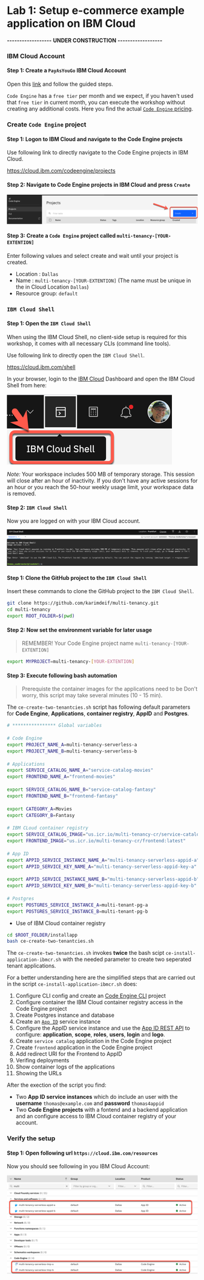 # Lab 1: Setup e-commerce example application on IBM Cloud

**------------------**
**UNDER CONSTRUCTION**
**------------------**

### IBM Cloud Account

#### Step 1: Create a `PayAsYouGo` IBM Cloud Account

Open this [link](https://ibm.biz/BdfXAn) and follow the guided steps.

`Code Engine` has a `free tier` per month and we expect, if you haven't used that `free tier` in current month, you can execute the workshop without creating any additional costs. Here you find the actual [`Code Engine` pricing](https://www.ibm.com/cloud/code-engine/pricing).

### Create `Code Engine` project

#### Step 1: Logon to IBM Cloud and navigate to the Code Engine projects

Use following link to directly navigate to the Code Engine projects in IBM Cloud.

<https://cloud.ibm.com/codeengine/projects>

#### Step 2: Navigate to Code Engine projects in IBM Cloud and press `Create`

![](images/cns-ce-create-project-01.png)

#### Step 3: Create a `Code Engine` project called `multi-tenancy-[YOUR-EXTENTION]`

Enter following values and select create and wait until your project is created.

* Location      : `Dallas`
* Name          : `multi-tenancy-[YOUR-EXTENTION]` (The name must be unique in the in Cloud Location `Dallas`)
* Resource group: `default`

### `IBM Cloud Shell`

#### Step 1: Open the `IBM Cloud Shell`

When using the IBM Cloud Shell, no client-side setup is required for this workshop, it comes with all necessary CLIs (command line tools).

Use following link to directly open the `IBM Cloud Shell`.

<https://cloud.ibm.com/shell>

In your browser, login to the [IBM Cloud](https://cloud.ibm.com) Dashboard and open the IBM Cloud Shell from here:

![](images/cns-ce-cloud-shell-01.png)

_Note:_ Your workspace includes 500 MB of temporary storage. This session will close after an hour of inactivity. If you don't have any active sessions for an hour or you reach the 50-hour weekly usage limit, your workspace data is removed.

#### Step 2: `IBM Cloud Shell`

Now you are logged on with your IBM Cloud account.

![](images/cns-ce-cloud-shell-02.png)

#### Step 1: Clone the GitHub project to the `IBM Cloud Shell`

Insert these commands to clone the GitHub project to the `IBM Cloud Shell`.

```sh
git clone https://github.com/karimdeif/multi-tenancy.git
cd multi-tenancy
export ROOT_FOLDER=$(pwd)
```

#### Step 2: Now set the environment variable for later usage

> REMEMBER! Your Code Engine project name `multi-tenancy-[YOUR-EXTENTION]`

```sh
export MYPROJECT=multi-tenancy-[YOUR-EXTENTION]
```

#### Step 3: Execute following bash automation

> Prerequiste the container images for the applications need to be 
> Don't worry, this script may take several minutes (10 - 15 min).

The `ce-create-two-tenantcies.sh` script has following default parameters for **Code Engine**, **Applications**, **container registry**, **AppID** and **Postgres**.

```sh
# **************** Global variables

# Code Engine
export PROJECT_NAME_A=multi-tenancy-serverless-a
export PROJECT_NAME_B=multi-tenancy-serverless-b

# Applications
export SERVICE_CATALOG_NAME_A="service-catalog-movies"
export FRONTEND_NAME_A="frontend-movies"

export SERVICE_CATALOG_NAME_B="service-catalog-fantasy"
export FRONTEND_NAME_B="frontend-fantasy"

export CATEGORY_A=Movies
export CATEGORY_B=Fantasy

# IBM CLoud container registry
export SERVICE_CATALOG_IMAGE="us.icr.io/multi-tenancy-cr/service-catalog:latest"
export FRONTEND_IMAGE="us.icr.io/multi-tenancy-cr/frontend:latest"

# App ID
export APPID_SERVICE_INSTANCE_NAME_A="multi-tenancy-serverless-appid-a"
export APPID_SERVICE_KEY_NAME_A="multi-tenancy-serverless-appid-key-a"

export APPID_SERVICE_INSTANCE_NAME_B="multi-tenancy-serverless-appid-b"
export APPID_SERVICE_KEY_NAME_B="multi-tenancy-serverless-appid-key-b"

# Postgres
export POSTGRES_SERVICE_INSTANCE_A=multi-tenant-pg-a
export POSTGRES_SERVICE_INSTANCE_B=multi-tenant-pg-b
```

* Use of IBM Cloud container registry 

```sh
cd $ROOT_FOLDER/installapp
bash ce-create-two-tenantcies.sh
```

The `ce-create-two-tenantcies.sh` invokes **twice** the bash scipt `ce-install-application-ibmcr.sh` with the needed parameter to create two seperated tenant applications.

For a better understanding here are the simplified steps that are carried out in the script `ce-install-application-ibmcr.sh` does:

 1. Configure CLI config and create an [Code Engine CLI](https://cloud.ibm.com/docs/codeengine?topic=codeengine-cli) project
 2. Configure container the IBM Cloud container registry access in the Code Engine project
 3. Create Postgres instance and database
 4. Create an [`App ID`](https://cloud.ibm.com/docs/appid) service instance
 5. Configure the AppID service instance and use the [App ID REST API](https://cloud.ibm.com/apidocs/app-id/management#introduction) to configure: **application**, **scope**, **roles**, **users**, **login** and **logo**.
 6. Create `service catalog` application in the Code Engine project
 7. Create `frontend` application in the Code Engine project
 8. Add redirect URI for the Frontend to AppID
 9. Verifing deployments
 10. Show container logs of the applications
 11. Showing the URLs

 After the exection of the script you find:

 - Two **App ID service instances** which do include an user with the **username** `thomas@example.com` and **password** `thomas4appid`
 - Two **Code Engine projects** with a fontend and a backend application and an configure access to IBM Cloud container registry of your account.

### Verify the setup

#### Step 1: Open following url `https://cloud.ibm.com/resources`

Now you should see following in you IBM Cloud Account:

![](images/Mulit-Tenancy-automatic-creation-01.png)









